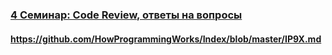 ### [4 Семинар: Code Review, ответы на вопросы](https://www.youtube.com/watch?v=AgH4OAKbmkM)

#### https://github.com/HowProgrammingWorks/Index/blob/master/IP9X.md

